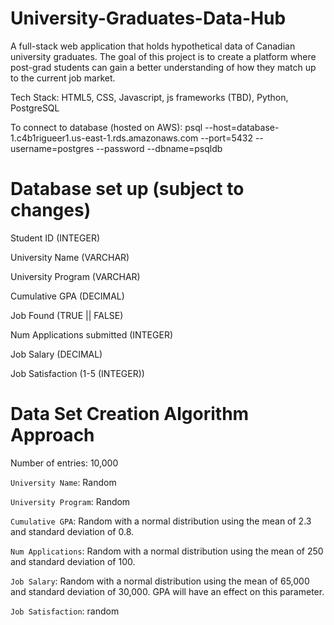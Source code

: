 # University-Graduates-Data-Hub
A full-stack web application that holds hypothetical data of Canadian university graduates. The goal of this project is to create a platform where post-grad students can gain a better understanding of how they match up to the current job market.

Tech Stack: HTML5, CSS, Javascript, js frameworks (TBD), Python, PostgreSQL

To connect to database (hosted on AWS): psql --host=database-1.c4b1rigueer1.us-east-1.rds.amazonaws.com --port=5432 --username=postgres --password --dbname=psqldb


# Database set up (subject to changes)
Student ID (INTEGER) 

University Name (VARCHAR)

University Program (VARCHAR)

Cumulative GPA (DECIMAL)

Job Found (TRUE || FALSE)

Num Applications submitted (INTEGER)

Job Salary (DECIMAL)

Job Satisfaction (1-5 (INTEGER))

# Data Set Creation Algorithm Approach 

Number of entries: 10,000

`University Name`: Random

`University Program`: Random

`Cumulative GPA`: Random with a normal distribution using the mean of 2.3 and standard deviation of 0.8.

`Num Applications`: Random with a normal distribution using the mean of 250 and standard deviation of 100.

`Job Salary`: Random with a normal distribution using the mean of 65,000 and standard deviation of 30,000. GPA will have an effect on this parameter.

`Job Satisfaction`: random
